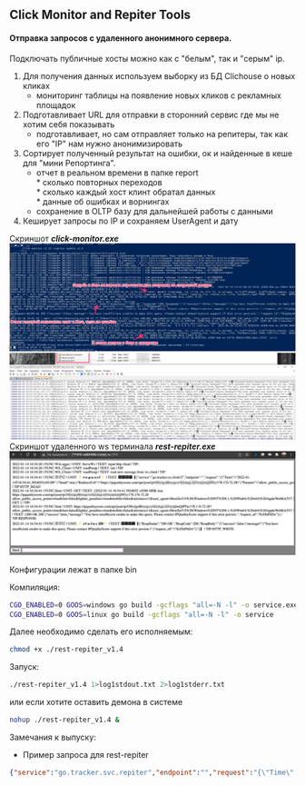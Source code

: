 ## Click Monitor and Repiter Tools 
#### Отправка запросов с удаленного анонимного сервера.
Подключать публичные хосты можно как с "белым", так и "серым" ip.  


1) Для получения данных используем выборку из БД Clichouse о новых кликах
    - мониторинг таблицы на появление новых кликов с рекламных площадок
2) Подготавливает URL для отправки в сторонний сервис где мы не хотим себя показывать
    - подготавливает, но сам отправляет только на репитеры, так как его "IP" нам нужно анонимизировать
4) Сортирует полученный результат на ошибки, ок и найденные в кеше для "мини Репортинга". 
    - отчет в реальном времени в папке report  
          * сколько повторных переходов  
          * сколько каждый хост клинт обратал данных  
          * данные об ошибках и ворнингах  
    - сохранение в OLTP базу для дальнейшей работы с данными
5) Кеширует запросы по IP и сохраняем UserAgent и дату

Скриншот ***click-monitor.exe***
![Скриншот click-monitor.exe](./docs/desctop_app.png)  
<img src="./docs/report_system.png" width="550" />  
Скриншот удаленного ws терминала ***rest-repiter.exe***  
<img src="./docs/ws_logger-repiter.png" width="550" />  

Конфигурации лежат в папке bin 

Компиляция:  
```sh
CGO_ENABLED=0 GOOS=windows go build -gcflags "all=-N -l" -o service.exe
CGO_ENABLED=0 GOOS=linux go build -gcflags "all=-N -l" -o service
```

Далее необходимо сделать его исполняемым:
```sh
chmod +x ./rest-repiter_v1.4
```
Запуск:  
```sh
./rest-repiter_v1.4 1>log1stdout.txt 2>log1stderr.txt
```
или если хотите оставить демона в системе
```sh
nohup ./rest-repiter_v1.4 &
```

Замечания к выпуску:  
- Пример запроса для rest-repiter
```json
{"service":"go.tracker.svc.repiter","endpoint":"","request":"{\"Time\":\"2022-01-15T00:24:13.1951894+03:00\",\"Send\":true,\"RedirectUrl\":\"http://sky.net.kg/reciver/ip/91.193.178.11\",\"Params\":\"allow_public_access_points=true\\u0026fast=false\\u0026lighter_penalties=true\\u0026mobile=false\\u0026strictness=1\\u0026user_agent=Mozilla/5.0%20(Linux;%20arm_64;%20Android%2011;%20SM-A805F)%20AppleWebKit/537.36%20(KHTML,%20like%20Gecko)%20Chrome/94.0.4606.85%20YaApp_Android/21.117.1%20YaSearchBrowser/21.117.1%20BroPP/1.0%20SA/3%20Mobile%20Safari/537.36\",\"Method\":\"GET\",\"Body\":\"\",\"Type\":\"\"}"}
```
